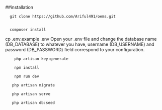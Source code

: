 ##installation
````
  git clone https://github.com/Ariful491/oems.git
  
  ````
````
  composer install
  ````
  
  cp .env.example .env
Open your .env file and change the database name (DB_DATABASE) to whatever you have, username (DB_USERNAME) and password (DB_PASSWORD) field correspond to your configuration.
````
    php artisan key:generate
    
    npm install
    
    npm run dev
   
   php artisan migrate
   
   php artisan serve
   
   php artisan db:seed
   ````
